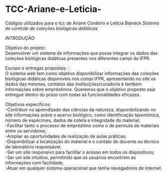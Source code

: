# TCC-Ariane-e-Leticia-
Códigos utilizados para o tcc de Ariane Cordeiro e Letícia Bianeck 
*Sistema de controle de coleções biológicas didáticas*

*INTRODUÇÃO*

Objetivo do projeto:  
Desenvolver um sistema de informações que possa integrar os dados das coleções biológicas didáticas presentes nos diferentes campi do IFPR.

Escopo e entregas propostas: :   
O sistema web tem como objetivo disponibilizar informações das coleções biológicas didáticas disponiveis nos *campi* IFPR, apresentando no site os dados das mesmas, contatos das instituições/curadoria e também informações sobre empréstimos. Queremos que o objetivo proposto seja entregue dentro do prazo com todas as funcionalidades eficazes. 

Objetivos especificos:   
-Contribuir no aprendizado das ciências da natureza, disponibilizando no site informações sobre o acervo biológico, como identificação taxonômica, número de espécimes, dados de coleta e integridade do material;    
-Facilitar tanto o processo de empréstimo como o de permuta de materiais entre os servidores;    
-Ampliar as oportunidades de realização de aulas práticas;     
-Disponibilizar a localização do material e o contato do docente ou técnico de laboratório responsável;     
-Ser um site responsivo para facilitar o acesso em todos os dispositivos;      
-Ser um site intuitivo, permitindo que os usuários encontrem as informações com facilidade;    
-Atuar em qualquer sistema operacional que tenha navegadores de internet.      
